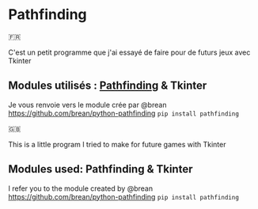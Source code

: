 # Pathfinding

:fr:

C'est un petit programme que j'ai essayé de faire pour de futurs jeux avec Tkinter
## Modules utilisés : [Pathfinding](https://pypi.org/project/pathfinding/) & Tkinter
Je vous renvoie vers le module crée par @brean
https://github.com/brean/python-pathfinding
`pip install pathfinding`


🇬🇧

This is a little program I tried to make for future games with Tkinter
## Modules used: Pathfinding & Tkinter
I refer you to the module created by @brean
https://github.com/brean/python-pathfinding
`pip install pathfinding`
